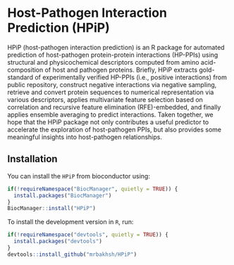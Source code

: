 # Host-Pathogen Interaction Prediction (HPiP)

HPiP (host-pathogen interaction prediction) is an R package for automated prediction of host-pathogen protein-protein interactions (HP-PPIs) using structural and physicochemical descriptors computed from amino acid-composition of host and pathogen proteins. Briefly, HPiP extracts gold-standard of experimentally verified HP-PPIs (i.e., positive interactions) from public repository, construct negative interactions via negative sampling, retrieve and convert protein sequences to numerical representation via various descriptors, applies multivariate feature selection based on correlation and recursive feature elimination (RFE)-embedded, and finally applies ensemble averaging to predict interactions. Taken together, we hope that the HPiP package not only contributes a useful predictor to accelerate the exploration of host-pathogen PPIs, but also provides some meaningful insights into host-pathogen relationships.
## Installation

You can install the `HPiP` from bioconductor using:

```r
if(!requireNamespace("BiocManager", quietly = TRUE)) {
  install.packages("BiocManager") 
}
BiocManager::install("HPiP")
```

To install the development version in `R`, run:
  
```r
if(!requireNamespace("devtools", quietly = TRUE)) {
  install.packages("devtools") 
}
devtools::install_github("mrbakhsh/HPiP")
```

